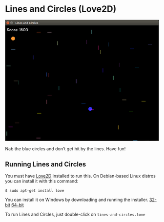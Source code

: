Lines and Circles (Love2D)
==========================

![Screenshot](screenshot.png)

Nab the blue circles and don't get hit by the lines. Have fun!


Running Lines and Circles
-------------------------

You must have [Love2D](love2d.org) installed to run this. On
Debian-based Linux distros you can install it with this command:

~~~
$ sudo apt-get install love
~~~

You can install it on Windows by downloading and running the installer.
[32-bit](https://bitbucket.org/rude/love/downloads/love-0.9.1-win32.exe)
[64-bit](https://bitbucket.org/rude/love/downloads/love-0.9.1-win64.exe)

To run Lines and Circles, just double-click on `lines-and-circles.love`
